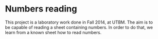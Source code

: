 # Numbers reading

This project is a laboratory work done in Fall 2014, at UTBM. The aim is to be
capable of reading a sheet containing numbers. In order to do that, we learn
from a known sheet how to read numbers.
